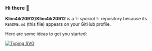 ### Hi there 👋


**Klim4ik20912/Klim4ik20912** is a ✨ _special_ ✨ repository because its `README.md` (this file) appears on your GitHub profile.

Here are some ideas to get you started:

[![Typing SVG](https://readme-typing-svg.herokuapp.com?color=%9370db&lines=developer,+student)](https://git.io/typing-svg)
